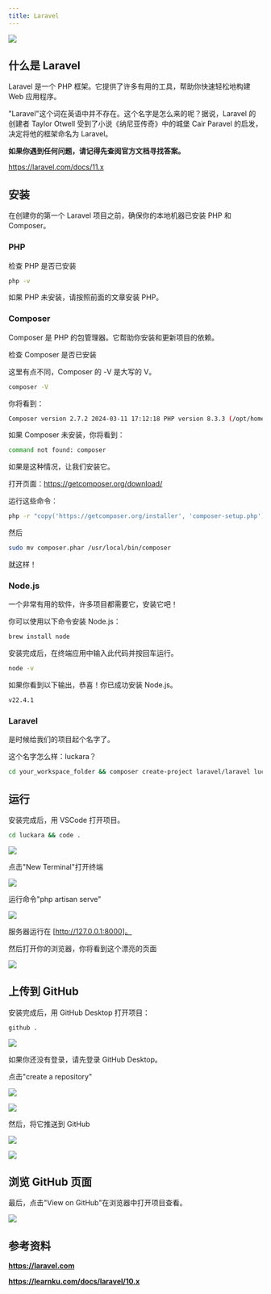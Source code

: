 ```yaml
---
title: Laravel
---
```


![](./images/06-Laravel_1.jpeg)

## 什么是 Laravel

Laravel 是一个 PHP 框架。它提供了许多有用的工具，帮助你快速轻松地构建 Web 应用程序。

"Laravel"这个词在英语中并不存在。这个名字是怎么来的呢？据说，Laravel 的创建者 Taylor Otwell 受到了小说《纳尼亚传奇》中的城堡 Cair Paravel 的启发，决定将他的框架命名为 Laravel。

**如果你遇到任何问题，请记得先查阅官方文档寻找答案。**

https://laravel.com/docs/11.x

## 安装

在创建你的第一个 Laravel 项目之前，确保你的本地机器已安装 PHP 和 Composer。

### PHP

检查 PHP 是否已安装

```bash
php -v
```

如果 PHP 未安装，请按照前面的文章安装 PHP。

### Composer

Composer 是 PHP 的包管理器。它帮助你安装和更新项目的依赖。

检查 Composer 是否已安装

这里有点不同，Composer 的 -V 是大写的 V。

```bash
composer -V
```

你将看到：

```bash
Composer version 2.7.2 2024-03-11 17:12:18 PHP version 8.3.3 (/opt/homebrew/Cellar/php/8.3.3_1/bin/php)
```

如果 Composer 未安装，你将看到：

```bash
command not found: composer
```

如果是这种情况，让我们安装它。

打开页面：https://getcomposer.org/download/

运行这些命令：

```bash
php -r "copy('https://getcomposer.org/installer', 'composer-setup.php');" php -r "if (hash_file('sha384', 'composer-setup.php') === 'dac665fdc30fdd8ec78b38b9800061b4150413ff2e3b6f88543c636f7cd84f6db9189d43a81e5503cda447da73c7e5b6') { echo 'Installer verified'; } else { echo 'Installer corrupt'; unlink('composer-setup.php'); } echo PHP_EOL;" php composer-setup.php php -r "unlink('composer-setup.php');"
```

然后

```bash
sudo mv composer.phar /usr/local/bin/composer
```

就这样！

### Node.js

一个非常有用的软件，许多项目都需要它，安装它吧！

你可以使用以下命令安装 Node.js：

```bash
brew install node
```

安装完成后，在终端应用中输入此代码并按回车运行。

```bash
node -v
```

如果你看到以下输出，恭喜！你已成功安装 Node.js。

```bash
v22.4.1
```

### Laravel

是时候给我们的项目起个名字了。

这个名字怎么样：luckara？

```bash
cd your_workspace_folder && composer create-project laravel/laravel luckara
```

## 运行

安装完成后，用 VSCode 打开项目。

```bash
cd luckara && code .
```

![](./images/06-Laravel_2.png)

点击"New Terminal"打开终端

![](./images/06-Laravel_3.png)

运行命令"php artisan serve"

![](./images/06-Laravel_4.png)

服务器运行在 [http://127.0.0.1:8000]。

然后打开你的浏览器，你将看到这个漂亮的页面

![](./images/06-Laravel_5.png)

## 上传到 GitHub

安装完成后，用 GitHub Desktop 打开项目：

```bash
github .
```

![](./images/06-Laravel_6.png)

如果你还没有登录，请先登录 GitHub Desktop。

点击"create a repository"

![](./images/06-Laravel_7.png)

![](./images/06-Laravel_8.png)

然后，将它推送到 GitHub

![](./images/06-Laravel_9.png)

![](./images/06-Laravel_10.png)

## 浏览 GitHub 页面

最后，点击"View on GitHub"在浏览器中打开项目查看。

![](./images/06-Laravel_11.png)

## 参考资料

**https://laravel.com**

**https://learnku.com/docs/laravel/10.x**
